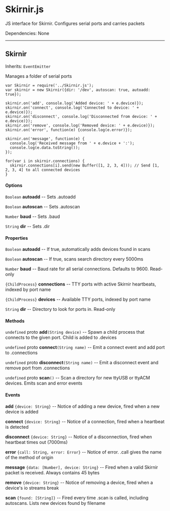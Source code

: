 # Skirnir.js

JS interface for Skirnir. Configures serial ports and carries packets

Dependencies: None

---

## Skirnir

Inherits: `EventEmitter`

Manages a folder of serial ports

```
var Skirnir = require('../Skirnir.js');
var skirnir = new Skirnir({dir: '/dev', autoscan: true, autoadd: true});

skirnir.on('add', console.log('Added device: ' + e.device)});
skirnir.on('connect', console.log('Connected to device: ' + e.device)});
skirnir.on('disconnect', console.log('Disconnected from device: ' + e.device)});
skirnir.on('remove', console.log('Removed device: ' + e.device)});
skirnir.on('error', function(e) {console.log(e.error)});

skirnir.on('message', function(e) {
  console.log('Received message from ' + e.device + ':');
  console.log(e.data.toString());
});

for(var i in skirnir.connections) {
  skirnir.connections[i].send(new Buffer([1, 2, 3, 4])); // Send [1, 2, 3, 4] to all connected devices
}
```

#### Options

`Boolean` **autoadd** -- Sets .autoadd

`Boolean` **autoscan** -- Sets .autoscan

`Number` **baud** -- Sets .baud

`String` **dir** -- Sets .dir

#### Properties

`Boolean` **autoadd** -- If true, automatically adds devices found in scans

`Boolean` **autoscan** -- If true, scans search directory every 5000ms

`Number` **baud** -- Baud rate for all serial connections. Defaults to 9600. Read-only

`{ChildProcess}` **connections** -- TTY ports with active Skirnir heartbeats, indexed by port name

`{ChildProcess}` **devices** -- Available TTY ports, indexed by port name

`String` **dir** -- Directory to look for ports in. Read-only

#### Methods

`undefined` proto **add**`(String device)` -- Spawn a child process that connects to the given port. Child is added to .devices

`undefined` proto **connect**`(String name)` -- Emit a connect event and add port to .connections

`undefined` proto **disconnect**`(String name)` -- Emit a disconnect event and remove port from .connections

`undefined` proto **scan**`()` -- Scan a directory for new ttyUSB or ttyACM devices. Emits scan and error events

#### Events

**add** `{device: String}` -- Notice of adding a new device, fired when a new device is added

**connect** `{device: String}` -- Notice of a connection, fired when a heartbeat is detected

**disconnect** `{device: String}` -- Notice of a disconnection, fired when heartbeat times out (7000ms)

**error** `{call: String, error: Error}` -- Notice of error. .call gives the name of the method of origin

**message** `{data: [Number], device: String}` -- Fired when a valid Skirnir packet is received. Always contains 45 bytes

**remove** `{device: String}` -- Notice of removing a device, fired when a device's io streams break

**scan** `{found: [String]}` -- Fired every time .scan is called, including autoscans. Lists new devices found by filename

